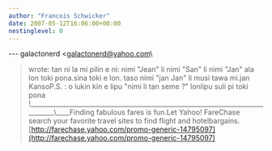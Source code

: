 ```yaml
---
author: "Francois Schwicker"
date: 2007-05-12T16:06:00+00:00
nestinglevel: 0
---
```

\---
 galactonerd <[galactonerd@yahoo.com](mailto://galactonerd@yahoo.com)\
> wrote:
 tan ni la mi pilin
> e ni: nimi "Jean"
> li nimi "San" li nimi "Jan" ala lon toki pona.sina toki e lon. taso nimi "jan Jan" li musi tawa mi.jan KansoP.S. : o lukin kin e lipu "nimi li tan seme ?" lonlipu suli pi toki pona !\_\_\_\_\_\_\_\_\_\_\_\_\_\_\_\_\_\_\_\_\_\_\_\_\_\_\_\_\_\_\_\_\_\_\_\_\_\_\_\_\_\_\_\_\_\_\_\_\_\_\_\_\_\_\_\_\_\_\_\_\_\_\_\_\_\_\_\_\_\_\_\_\_\_\_\_\_\_\_\_\\\_\_\_\_Finding fabulous fares is fun.Let Yahoo! FareChase search your favorite travel sites to find flight and hotelbargains.[http://farechase.yahoo.com/promo-generic-14795097](http://farechase.yahoo.com/promo-generic-14795097)